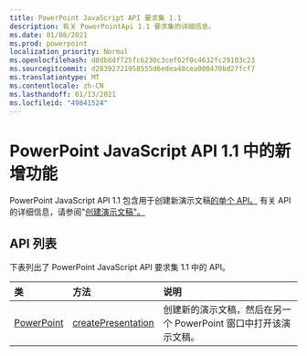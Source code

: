 ```yaml
---
title: PowerPoint JavaScript API 要求集 1.1
description: 有关 PowerPointApi 1.1 要求集的详细信息。
ms.date: 01/08/2021
ms.prod: powerpoint
localization_priority: Normal
ms.openlocfilehash: d8db8df725fc6230c3cef02f0c4632fc29103c23
ms.sourcegitcommit: d28392721958555d6edea48cea000470bd27fcf7
ms.translationtype: MT
ms.contentlocale: zh-CN
ms.lasthandoff: 01/13/2021
ms.locfileid: "49841524"
---
```

# <a name="whats-new-in-powerpoint-javascript-api-11"></a>PowerPoint JavaScript API 1.1 中的新增功能

PowerPoint JavaScript API 1.1 包含用于创建新演示文稿[的单个 API。](/javascript/api/powerpoint#powerpoint-createpresentation-base64file--options) 有关 API 的详细信息，请参阅"[创建演示文稿"。](../../powerpoint/powerpoint-add-ins.md#create-a-presentation)

## <a name="api-list"></a>API 列表

下表列出了 PowerPoint JavaScript API 要求集 1.1 中的 API。

| 类 | 方法 | 说明 |
|:---|:---|:---|
|[PowerPoint](/javascript/api/powerpoint/powerpoint)|[createPresentation](/javascript/api/powerpoint#powerpoint-createpresentation-base64file--options)|创建新的演示文稿，然后在另一个 PowerPoint 窗口中打开该演示文稿。|